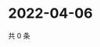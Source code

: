 # 2022-04-06

共 0 条

<!-- BEGIN WEIBO -->
<!-- 最后更新时间 Wed Apr 06 2022 21:24:33 GMT+0800 (China Standard Time) -->

<!-- END WEIBO -->

